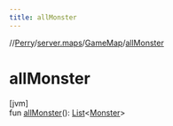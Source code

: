 ```yaml
---
title: allMonster
---
```

//[Perry](../../../index.html)/[server.maps](../index.html)/[GameMap](index.html)/[allMonster](all-monster.html)



# allMonster



[jvm]\
fun [allMonster](all-monster.html)(): [List](https://kotlinlang.org/api/latest/jvm/stdlib/kotlin.collections/-list/index.html)<[Monster](../../server.life/-monster/index.html)>




